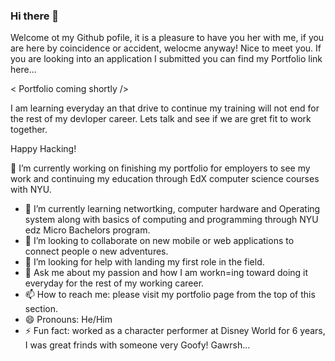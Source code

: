 ### Hi there 👋

Welcome ot my Github pofile, it is a pleasure to have you her with me, if you are here by coincidence or accident, welocme anyway! Nice to meet you. If you are looking into an application I submitted you can find my Portfolio link here...

< Portfolio coming shortly />

I am learning everyday an that drive to continue my training will not end for the rest of my devloper career. Lets talk and see if we are  gret fit to work together.

Happy Hacking!

 🔭 I’m currently working on finishing my portfolio for employers to see my work and continuing my education through EdX computer science courses with NYU. 
- 🌱 I’m currently learning networtking, computer hardware and Operating system along with basics of computing and programming through NYU edz Micro Bachelors program.
- 👯 I’m looking to collaborate on new mobile or web applications to connect people o new adventures.
- 🤔 I’m looking for help with landing my first role in the field.
- 💬 Ask me about my passion and how I am workn=ing toward doing it everyday for the rest of my working career.
- 📫 How to reach me: please visit my portfolio page from the top of this section.
- 😄 Pronouns: He/Him
- ⚡ Fun fact: worked as a character performer at Disney World for 6 years, I was great frinds with someone very Goofy! Gawrsh...
